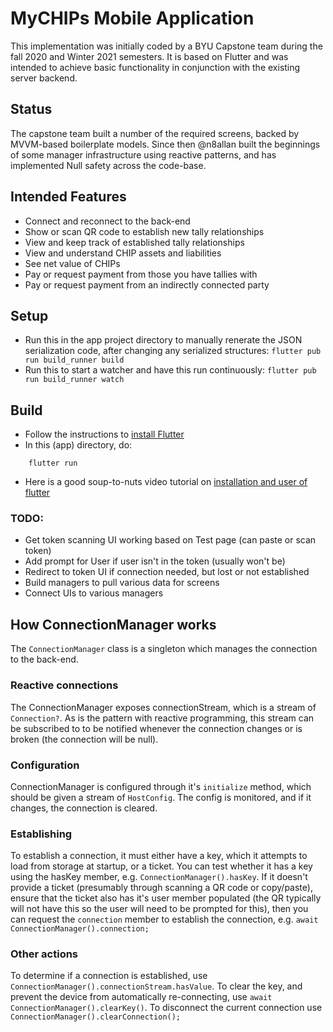 # MyCHIPs Mobile Application
This implementation was initially coded by a BYU Capstone team during the fall 2020 and
Winter 2021 semesters.  It is based on Flutter and was intended to achieve
basic functionality in conjunction with the existing server backend.

## Status
The capstone team built a number of the required screens, backed by MVVM-based boilerplate models.  Since then @n8allan built the beginnings of some manager infrastructure using reactive patterns, and has implemented Null safety across the code-base.

## Intended Features
- Connect and reconnect to the back-end
- Show or scan QR code to establish new tally relationships
- View and keep track of established tally relationships
- View and understand CHIP assets and liabilities
- See net value of CHIPs
- Pay or request payment from those you have tallies with
- Pay or request payment from an indirectly connected party

## Setup
- Run this in the app project directory to manually renerate the JSON serialization code, after changing any serialized structures:
  `flutter pub run build_runner build`
- Run this to start a watcher and have this run continuously:
  `flutter pub run build_runner watch`

## Build
- Follow the instructions to [install Flutter](https://flutter.dev/docs/get-started/install)
- In this (app) directory, do:
```
    flutter run
```
- Here is a good soup-to-nuts video tutorial on 
  [installation and user of flutter](https://www.youtube.com/watch?v=x0uinJvhNxI)

### TODO:
- Get token scanning UI working based on Test page (can paste or scan token)
- Add prompt for User if user isn't in the token (usually won't be)
- Redirect to token UI if connection needed, but lost or not established
- Build managers to pull various data for screens
- Connect UIs to various managers

## How ConnectionManager works
The `ConnectionManager` class is a singleton which manages the connection to the back-end.

### Reactive connections ###
The ConnectionManager exposes connectionStream, which is a stream of `Connection?`.  As is the pattern with reactive programming, this stream can be subscribed to to be notified whenever the connection changes or is broken (the connection will be null).

### Configuration ###
ConnectionManager is configured through it's `initialize` method, which should be given a stream of `HostConfig`.  The config is monitored, and if it changes, the connection is cleared.

### Establishing ###
To establish a connection, it must either have a key, which it attempts to load from storage at startup, or a ticket.  You can test whether it has a key using the hasKey member, e.g. `ConnectionManager().hasKey`.  If it doesn't provide a ticket (presumably through scanning a QR code or copy/paste), ensure that the ticket also has it's user member populated (the QR typically will not have this so the user will need to be prompted for this), then you can request the `connection` member to establish the connection, e.g. `await ConnectionManager().connection;`

### Other actions ###
To determine if a connection is established, use `ConnectionManager().connectionStream.hasValue`.  To clear the key, and prevent the device from automatically re-connecting, use `await ConnectionManager().clearKey()`.  To disconnect the current connection use `ConnectionManager().clearConnection();`
